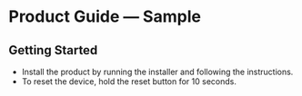 # Product Guide — Sample

## Getting Started
- Install the product by running the installer and following the instructions.
- To reset the device, hold the reset button for 10 seconds.

